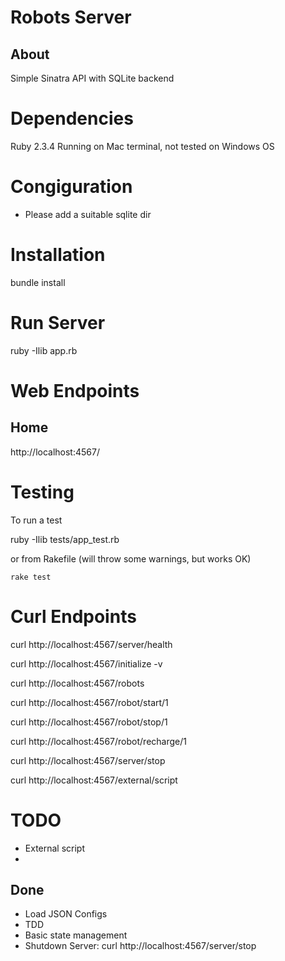 Robots Server
=============

About
-----

Simple Sinatra API with SQLite backend

Dependencies
============
Ruby 2.3.4
Running on Mac terminal, not tested on Windows OS

Congiguration
=============

- Please add a suitable sqlite dir

Installation
============

bundle install

Run Server
==========
ruby -Ilib app.rb

Web Endpoints
=============

Home
----
http://localhost:4567/


Testing
=======
To run a test

ruby -Ilib tests/app_test.rb

or from Rakefile (will throw some warnings, but works OK)

`rake test`

Curl Endpoints
==============

curl http://localhost:4567/server/health

curl http://localhost:4567/initialize -v

curl http://localhost:4567/robots

curl http://localhost:4567/robot/start/1

curl http://localhost:4567/robot/stop/1

curl http://localhost:4567/robot/recharge/1

curl http://localhost:4567/server/stop

curl http://localhost:4567/external/script


TODO
====

- External script
- 

Done
----
- Load JSON Configs
- TDD
- Basic state management
- Shutdown Server: curl http://localhost:4567/server/stop
